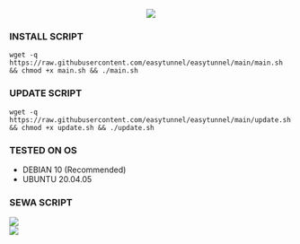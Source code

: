 <p align="center">
  <img src="https://readme-typing-svg.demolab.com?font=Capriola&size=40&duration=4000&pause=450&color=F70069&background=FFFFAA00&center=true&random=false&width=600&height=100&lines= EASY;AUTO SCRIPT V.2.0.5" />
</p>

### INSTALL SCRIPT
<pre><code>wget -q https://raw.githubusercontent.com/easytunnel/easytunnel/main/main.sh && chmod +x main.sh && ./main.sh
</code></pre>

### UPDATE SCRIPT 
<pre><code>wget -q https://raw.githubusercontent.com/easytunnel/easytunnel/main/update.sh && chmod +x update.sh && ./update.sh
</code></pre>

### TESTED ON OS 
- DEBIAN 10 (Recommended)
- UBUNTU 20.04.05

### SEWA SCRIPT
<a href="https://t.me/easytunnel" target=”_blank”><img src="https://img.shields.io/static/v1?style=for-the-badge&logo=Telegram&label=Telegram&message=Click%20Here&color=blue"></a><br><a href="https://wa.me/6285283871632" target=”_blank”><img src="https://img.shields.io/static/v1?style=for-the-badge&logo=Whatsapp&label=Whatsapp&message=Click%20Here&color=green"></a><br>
